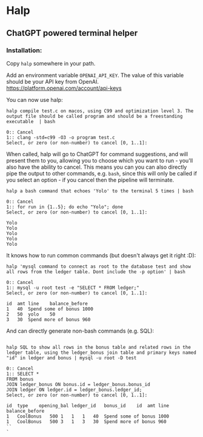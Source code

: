 # Halp

## ChatGPT powered terminal helper

### Installation:

Copy `halp` somewhere in your path.

Add an environment variable `OPENAI_API_KEY`. The value of this variable should be your API key from OpenAI.
https://platform.openai.com/account/api-keys

You can now use halp:

```
halp compile test.c on macos, using C99 and optimization level 3. The output file should be called program and should be a freestanding executable  | bash

0:: Cancel
1:: clang -std=c99 -O3 -o program test.c
Select, or zero (or non-number) to cancel [0, 1..1]:
```

When called, halp will go to ChatGPT for command suggestions, and will present them to you, allowing you to choose
which you want to run - you'll also have the ability to cancel. This means you can you can also directly pipe the output 
to other commands, e.g. `bash`, since this will only be called if you select an option - if you cancel then the pipeline will terminate.

```
halp a bash command that echoes 'Yolo' to the terminal 5 times | bash

0:: Cancel
1:: for run in {1..5}; do echo "Yolo"; done
Select, or zero (or non-number) to cancel [0, 1..1]:

Yolo
Yolo
Yolo
Yolo
Yolo
```

It knows how to run common commands (but doesn't always get it right :D):

```
halp 'mysql command to connect as root to the database test and show all rows from the ledger table. Dont include the -p option' | bash

0:: Cancel
1:: mysql -u root test -e "SELECT * FROM ledger;"
Select, or zero (or non-number) to cancel [0, 1..1]:

id	amt	line	balance_before
1	40	Spend some of bonus	1000
2	50	yolo	50
3	30	Spend more of bonus	960
```

And can directly generate non-bash commands (e.g. SQL):

```

halp SQL to show all rows in the bonus table and related rows in the ledger table, using the ledger_bonus join table and primary keys named "id" in ledger and bonus | mysql -u root -D test

0:: Cancel
1:: SELECT *
FROM bonus
JOIN ledger_bonus ON bonus.id = ledger_bonus.bonus_id
JOIN ledger ON ledger.id = ledger_bonus.ledger_id;
Select, or zero (or non-number) to cancel [0, 1..1]:

id	type	opening_bal	ledger_id	bonus_id	id	amt	line	balance_before
1	CoolBonus	500	1	1	1	40	Spend some of bonus	1000
1	CoolBonus	500	3	1	3	30	Spend more of bonus	960
``
`
